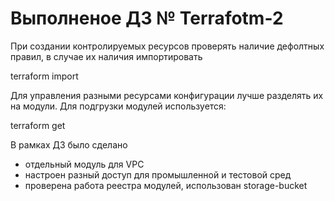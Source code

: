 # Выполненое ДЗ № Terrafotm-2

При создании контролируемых ресурсов проверять наличие дефолтных правил, в случае их наличия импортировать

terraform import 

Для управления разными ресурсами конфигурации лучше разделять их на модули. Для подгрузки модулей используется:

terraform get

В рамках ДЗ было сделано 
- отдельный модуль для VPC 
- настроен разный доступ для промышленной и тестовой сред 
- проверена работа реестра модулей, использован storage-bucket



